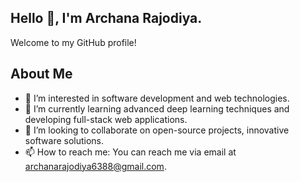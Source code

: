  ## Hello 👋, I'm Archana Rajodiya.
  Welcome to my GitHub profile!

## About Me
- 👀 I’m interested in software development and web technologies.
- 🌱 I’m currently learning advanced deep learning techniques and developing full-stack web applications.
- 👯 I’m looking to collaborate on open-source projects, innovative software solutions.
- 📫 How to reach me: You can reach me via email at [archanarajodiya6388@gmail.com](mailto:archanarajodiya6388@gmail.com).
